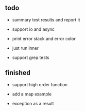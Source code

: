 ## todo

- summary test results and report it

- support io and async

- print error stack and error color

- just run inner

- support grep tests

## finished

- support high order function

- add a map example

- exception as a result
